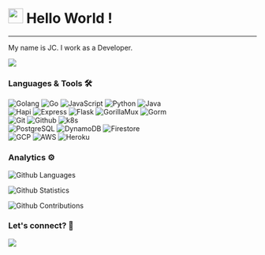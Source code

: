 




<h1><img src="https://emojis.slackmojis.com/emojis/images/1531849430/4246/blob-sunglasses.gif?1531849430" width="30"/> Hello World ! </h1> <hr>

My name is JC. I work as a Developer.

![](http://estruyf-github.azurewebsites.net/api/VisitorHit?user=julioc98&repo=julioc98&countColorcountColor)

### Languages & Tools 🛠  
![Golang](https://img.shields.io/badge/-Golang-05122A?style=flat&color=green)&nbsp;![Go](https://img.shields.io/badge/-Go-05122A?style=flat&color=green)&nbsp;![JavaScript](https://img.shields.io/badge/-JavaScript-05122A?style=flat&color=green)&nbsp;![Python](https://img.shields.io/badge/-Python-05122A?style=flat&color=green)&nbsp;![Java](https://img.shields.io/badge/-Java-05122A?style=flat&color=green)&nbsp;  
![Hapi](https://img.shields.io/badge/-Hapi-05122A?style=flat&color=orange)&nbsp;![Express](https://img.shields.io/badge/-Express-05122A?style=flat&color=orange)&nbsp;![Flask](https://img.shields.io/badge/-Flask-05122A?style=flat&color=orange)&nbsp;![GorillaMux](https://img.shields.io/badge/-GorillaMux-05122A?style=flat&color=orange)&nbsp;![Gorm](https://img.shields.io/badge/-Gorm-05122A?style=flat&color=orange)&nbsp;  
![Git](https://img.shields.io/badge/-Git-05122A?style=flat&color=gray)&nbsp;![Github](https://img.shields.io/badge/-Github-05122A?style=flat&color=gray)&nbsp;![k8s](https://img.shields.io/badge/-k8s-05122A?style=flat&color=gray)&nbsp;  
![PostgreSQL](https://img.shields.io/badge/-PostgreSQL-05122A?style=flat&color=yellow)&nbsp;![DynamoDB](https://img.shields.io/badge/-DynamoDB-05122A?style=flat&color=yellow)&nbsp;![Firestore](https://img.shields.io/badge/-Firestore-05122A?style=flat&color=yellow)&nbsp;  
![GCP](https://img.shields.io/badge/-GCP-05122A?style=flat&color=blue)&nbsp;![AWS](https://img.shields.io/badge/-AWS-05122A?style=flat&color=blue)&nbsp;![Heroku](https://img.shields.io/badge/-Heroku-05122A?style=flat&color=blue)&nbsp;  


### Analytics ⚙️

![Github Languages](https://github-readme-stats.vercel.app/api/top-langs/?username=julioc98&layout=compact&count_private=true)

![Github Statistics](https://github-readme-stats.vercel.app/api/?username=julioc98&count_private=true&show_icons=true)

![Github Contributions](https://github-readme-streak-stats.herokuapp.com/?user=julioc98&hide_border=true)

### Let's connect? 🤝

<p align="left">

<a href="https://www.linkedin.com/in/juliocesarfmt/"><img src="https://img.shields.io/badge/-LinkedIn-0077B5?style=flat&logo=Linkedin&logoColor=white"/></a>

</p>

